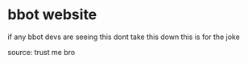 # bbot website
if any bbot devs are seeing this
dont take this down
this is for the joke

source:
trust me bro
